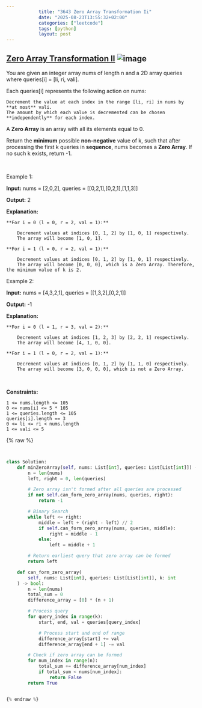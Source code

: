 ```yaml
---
            title: "3643 Zero Array Transformation Ii"
            date: "2025-08-23T13:55:32+02:00"
            categories: ["leetcode"]
            tags: [python]
            layout: post
---
```

            
## [Zero Array Transformation II](https://leetcode.com/problems/zero-array-transformation-ii) ![image](https://img.shields.io/badge/Difficulty-Medium-orange)

You are given an integer array nums of length n and a 2D array queries where queries[i] = [li, ri, vali].

Each queries[i] represents the following action on nums:

	Decrement the value at each index in the range [li, ri] in nums by **at most** vali.
	The amount by which each value is decremented can be chosen **independently** for each index.

A **Zero Array** is an array with all its elements equal to 0.

Return the **minimum** possible **non-negative** value of k, such that after processing the first k queries in **sequence**, nums becomes a **Zero Array**. If no such k exists, return -1.

 

Example 1:

**Input:** nums = [2,0,2], queries = [[0,2,1],[0,2,1],[1,1,3]]

**Output:** 2

**Explanation:**

	**For i = 0 (l = 0, r = 2, val = 1):**

		Decrement values at indices [0, 1, 2] by [1, 0, 1] respectively.
		The array will become [1, 0, 1].

	**For i = 1 (l = 0, r = 2, val = 1):**

		Decrement values at indices [0, 1, 2] by [1, 0, 1] respectively.
		The array will become [0, 0, 0], which is a Zero Array. Therefore, the minimum value of k is 2.

Example 2:

**Input:** nums = [4,3,2,1], queries = [[1,3,2],[0,2,1]]

**Output:** -1

**Explanation:**

	**For i = 0 (l = 1, r = 3, val = 2):**

		Decrement values at indices [1, 2, 3] by [2, 2, 1] respectively.
		The array will become [4, 1, 0, 0].

	**For i = 1 (l = 0, r = 2, val = 1):**

		Decrement values at indices [0, 1, 2] by [1, 1, 0] respectively.
		The array will become [3, 0, 0, 0], which is not a Zero Array.

 

**Constraints:**

	1 <= nums.length <= 105
	0 <= nums[i] <= 5 * 105
	1 <= queries.length <= 105
	queries[i].length == 3
	0 <= li <= ri < nums.length
	1 <= vali <= 5

{% raw %}


```python


class Solution:
    def minZeroArray(self, nums: List[int], queries: List[List[int]]) -> int:
        n = len(nums)
        left, right = 0, len(queries)

        # Zero array isn't formed after all queries are processed
        if not self.can_form_zero_array(nums, queries, right):
            return -1

        # Binary Search
        while left <= right:
            middle = left + (right - left) // 2
            if self.can_form_zero_array(nums, queries, middle):
                right = middle - 1
            else:
                left = middle + 1

        # Return earliest query that zero array can be formed
        return left

    def can_form_zero_array(
        self, nums: List[int], queries: List[List[int]], k: int
    ) -> bool:
        n = len(nums)
        total_sum = 0
        difference_array = [0] * (n + 1)

        # Process query
        for query_index in range(k):
            start, end, val = queries[query_index]

            # Process start and end of range
            difference_array[start] += val
            difference_array[end + 1] -= val

        # Check if zero array can be formed
        for num_index in range(n):
            total_sum += difference_array[num_index]
            if total_sum < nums[num_index]:
                return False
        return True


{% endraw %}
```
